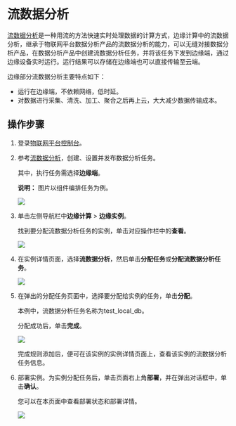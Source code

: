 # 流数据分析

[流数据分析](https://github.com/caoyingde/iotedge/tree/c697ce413860528d62c9113f91fb2ceb706e7d24/cn.zh-CN/数据分析服务/流数据分析/任务管理.md)是一种用流的方法快速实时处理数据的计算方式，边缘计算中的流数据分析，继承于物联网平台数据分析产品的流数据分析的能力，可以无缝对接数据分析产品，在数据分析产品中创建流数据分析任务，并将该任务下发到边缘端，通过边缘设备实时运行。运行结果可以存储在边缘端也可以直接传输至云端。

边缘部分流数据分析主要特点如下：

* 运行在边缘端，不依赖网络，低时延。
* 对数据进行采集、清洗、加工、聚合之后再上云，大大减少数据传输成本。

## 操作步骤 <a id="section_f2n_qxg_qfb .section"></a>

1. 登录[物联网平台控制台](http://iot.console.aliyun.com)。
2. 参考[流数据分析](https://github.com/caoyingde/iotedge/tree/c697ce413860528d62c9113f91fb2ceb706e7d24/cn.zh-CN/数据分析服务/流数据分析/任务管理.md)，创建、设置并发布数据分析任务。

   其中，执行任务需选择**边缘端**。

   **说明：** 图片以组件编排任务为例。

   ![](http://static-aliyun-doc.oss-cn-hangzhou.aliyuncs.com/assets/img/40709/154098238821255_zh-CN.jpg)

3. 单击左侧导航栏中**边缘计算** &gt; **边缘实例**。

   找到要分配流数据分析任务的实例，单击对应操作栏中的**查看**。

   ![](http://static-aliyun-doc.oss-cn-hangzhou.aliyuncs.com/assets/img/15328/154098238913914_zh-CN.png)

4. 在实例详情页面，选择**流数据分析**，然后单击**分配任务**或**分配流数据分析任务**。

   ![](http://static-aliyun-doc.oss-cn-hangzhou.aliyuncs.com/assets/img/40709/154098238921201_zh-CN.png)

5. 在弹出的分配任务页面中，选择要分配给实例的任务，单击**分配**。

   本例中，流数据分析任务名称为test\_local\_db。

   分配成功后，单击**完成**。

   ![](http://static-aliyun-doc.oss-cn-hangzhou.aliyuncs.com/assets/img/40709/154098239121202_zh-CN.png)

   完成规则添加后，便可在该实例的实例详情页面上，查看该实例的流数据分析任务信息。

6. 部署实例。为实例分配任务后，单击页面右上角**部署**，并在弹出对话框中，单击**确认**。

   您可以在本页面中查看部署状态和部署详情。

   ![](http://static-aliyun-doc.oss-cn-hangzhou.aliyuncs.com/assets/img/40709/154098239121203_zh-CN.png)

